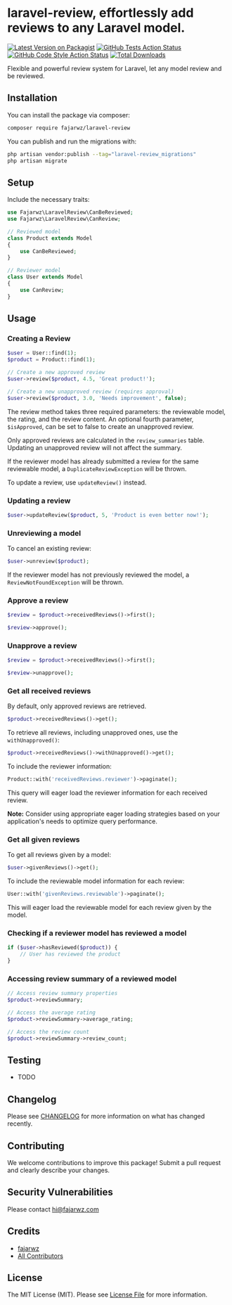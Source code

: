 # laravel-review, effortlessly add reviews to any Laravel model.

[![Latest Version on Packagist](https://img.shields.io/packagist/v/fajarwz/laravel-review.svg?style=flat-square)](https://packagist.org/packages/fajarwz/laravel-review)
[![GitHub Tests Action Status](https://img.shields.io/github/actions/workflow/status/fajarwz/laravel-review/run-tests.yml?branch=main&label=tests&style=flat-square)](https://github.com/fajarwz/laravel-review/actions?query=workflow%3Arun-tests+branch%3Amain)
[![GitHub Code Style Action Status](https://img.shields.io/github/actions/workflow/status/fajarwz/laravel-review/fix-php-code-style-issues.yml?branch=main&label=code%20style&style=flat-square)](https://github.com/fajarwz/laravel-review/actions?query=workflow%3A"Fix+PHP+code+style+issues"+branch%3Amain)
[![Total Downloads](https://img.shields.io/packagist/dt/fajarwz/laravel-review.svg?style=flat-square)](https://packagist.org/packages/fajarwz/laravel-review)

Flexible and powerful review system for Laravel, let any model review and be reviewed.

## Installation

You can install the package via composer:

```bash
composer require fajarwz/laravel-review
```

You can publish and run the migrations with:

```bash
php artisan vendor:publish --tag="laravel-review_migrations"
php artisan migrate
```

## Setup

Include the necessary traits:

```php
use Fajarwz\LaravelReview\CanBeReviewed;
use Fajarwz\LaravelReview\CanReview;

// Reviewed model
class Product extends Model
{
    use CanBeReviewed;
}

// Reviewer model
class User extends Model
{
    use CanReview;
}
```

## Usage

### Creating a Review

```php
$user = User::find(1);
$product = Product::find(1);

// Create a new approved review
$user->review($product, 4.5, 'Great product!');

// Create a new unapproved review (requires approval)
$user->review($product, 3.0, 'Needs improvement', false);
```

The review method takes three required parameters: the reviewable model, the rating, and the review content. An optional fourth parameter, `$isApproved`, can be set to false to create an unapproved review.

Only approved reviews are calculated in the `review_summaries` table. Updating an unapproved review will not affect the summary.

If the reviewer model has already submitted a review for the same reviewable model, a `DuplicateReviewException` will be thrown.

To update a review, use `updateReview()` instead.

### Updating a review

```php
$user->updateReview($product, 5, 'Product is even better now!');
```

### Unreviewing a model

To cancel an existing review:

```php
$user->unreview($product);
```

If the reviewer model has not previously reviewed the model, a `ReviewNotFoundException` will be thrown.

### Approve a review

```php
$review = $product->receivedReviews()->first();

$review->approve();
```

### Unapprove a review

```php
$review = $product->receivedReviews()->first();

$review->unapprove();
```

### Get all received reviews

By default, only approved reviews are retrieved.

```php
$product->receivedReviews()->get();
```

To retrieve all reviews, including unapproved ones, use the `withUnapproved()`:

```php
$product->receivedReviews()->withUnapproved()->get();
```

To include the reviewer information:

```php
Product::with('receivedReviews.reviewer')->paginate();
```

This query will eager load the reviewer information for each received review.

**Note:** Consider using appropriate eager loading strategies based on your application's needs to optimize query performance.

### Get all given reviews

To get all reviews given by a model:

```php
$user->givenReviews()->get();
```

To include the reviewable model information for each review:

```php
User::with('givenReviews.reviewable')->paginate();
```

This will eager load the reviewable model for each review given by the model.

### Checking if a reviewer model has reviewed a model

```php
if ($user->hasReviewed($product)) {
    // User has reviewed the product
}
```

### Accessing review summary of a reviewed model

```php
// Access review summary properties
$product->reviewSummary;

// Access the average rating
$product->reviewSummary->average_rating;

// Access the review count
$product->reviewSummary->review_count;
```

## Testing
- TODO

## Changelog

Please see [CHANGELOG](CHANGELOG.md) for more information on what has changed recently.

## Contributing

We welcome contributions to improve this package! Submit a pull request and clearly describe your changes.

## Security Vulnerabilities

Please contact [hi@fajarwz.com](mailto:hi@fajarwz.com)

## Credits

- [fajarwz](https://github.com/fajarwz)
- [All Contributors](../../contributors)

## License

The MIT License (MIT). Please see [License File](LICENSE.md) for more information.
